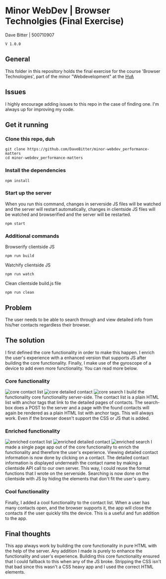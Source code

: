 # Minor WebDev | Browser Technolgies (Final Exercise)
Dave Bitter | 500710907

    V 1.0.0

## General
This folder in this repository holds the final exercise for the course 'Browser Technologies', part of the minor "Webdevelopment" at the [HvA](http://www.hva.nl/)

## Issues
I highly encourage adding issues to this repo in the case of finding one. I'm always up for improving my code.

## Get it running
### Clone this repo, duh
    git clone https://github.com/DaveBitter/minor-webdev_performance-matters
    cd minor-webdev_performance-matters

### Install the dependencies
    npm install

### Start up the server
When you run this command, changes in serverside JS files will be watched and the server will restart automatically, changes in clientside JS files will be watched and browserified and the server will be restarted.

    npm start

### Additional commands
Browserify clientside JS

    npm run build

Watchify clientside JS

    npm run watch

Clean clientside build.js file

    npm run clean

## Problem
The user needs to be able to search through and view detailed info from his/her contacts regardless their browser.

## The solution
I first defined the core functionality in order to make this happen. I enrich the user's experience with a enhanced version that supports JS after building the core functionality. Finally, I make use of the gyroscope of a device to add even more functionality. You can read more below.

### Core functionality
![core contact list](https://raw.githubusercontent.com/DaveBitter/minor-webdev_browser-technologies/develop/screenshots/app_0.png)
![core detailed contact](https://raw.githubusercontent.com/DaveBitter/minor-webdev_browser-technologies/develop/screenshots/app_1.png)
![core search](https://raw.githubusercontent.com/DaveBitter/minor-webdev_browser-technologies/develop/screenshots/app_2.png)
I build the functionality core functionality server-side. The contact list is a plain HTML list with anchor tags that link to the detailed pages of contacts. The search-box does a POST to the server and a page with the found contacts will again be rendered as a plain HTML list with anchor tags. This will always work. Even if the browser doesn't support the CSS or JS that is added. 

### Enriched functionality
![enriched contact list](https://raw.githubusercontent.com/DaveBitter/minor-webdev_browser-technologies/develop/screenshots/app_3.png)
![enriched detailed contact](https://raw.githubusercontent.com/DaveBitter/minor-webdev_browser-technologies/develop/screenshots/app_4.png)
![enriched search](https://raw.githubusercontent.com/DaveBitter/minor-webdev_browser-technologies/develop/screenshots/app_5.png)
I made a single page app out of the core functionality to enrich the functionality and therefore the user's experience. Viewing detailed contact information is now done by clicking on a contact. The detailed contact information is displayed underneath the contact name by making a clientside API call to our own server. This way, I could reuse the format functions that I wrote on the serverside. Searching is now done on the clientside with JS by hiding the elements that don't fit the user's query.

### Cool functionality
Finally, I added a cool functionality to the contact list. When a user has many contacts open, and the browser supports it, the app will close the contacts if the user quickly tilts the device. This is a useful and fun addition to the app.

## Final thoughts
This app always work by building the core functionality in pure HTML with the help of the server. Any addition I made is purely to enhance the functionality and user's experience. Building this core functionality ensured that I could fallback to this when any of the JS broke. Stripping the CSS isn't that bad since this wasn't a CSS heavy app and I used the correct HTML elements.